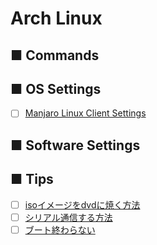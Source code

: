 # Arch Linux
## ■ Commands
## ■ OS Settings
- [ ] [Manjaro Linux Client Settings](After_Install)
## ■ Software Settings
## ■ Tips
- [ ] [isoイメージをdvdに焼く方法](dvd_burn)
- [ ] [シリアル通信する方法](serial)
- [ ] [ブート終わらない](cant_boot_init.d_rcS)
